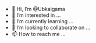 - 👋 Hi, I’m @Ubkaigama
- 👀 I’m interested in ...
- 🌱 I’m currently learning ...
- 💞️ I’m looking to collaborate on ...
- 📫 How to reach me ...

<!---
Ubkaigama/Ubkaigama is a ✨ special ✨ repository because its `README.md` (this file) appears on your GitHub profile.
You can click the Preview link to take a look at your changes.
--->
